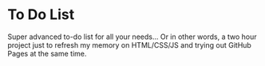 # To Do List
Super advanced to-do list for all your needs... Or in other words, a two hour project just to refresh my memory on HTML/CSS/JS and trying out GitHub Pages at the same time.

